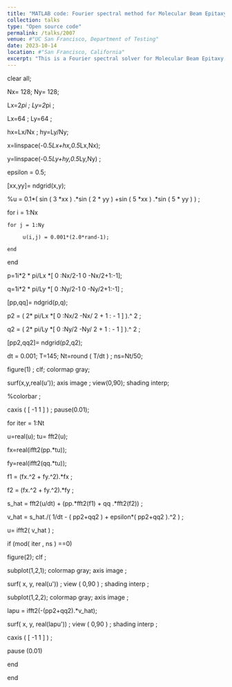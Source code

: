 ```yaml
---
title: "MATLAB code: Fourier spectral method for Molecular Beam Epitaxy (MBE) model"
collection: talks
type: "Open source code"
permalink: /talks/2007
venue: #"UC San Francisco, Department of Testing"
date: 2023-10-14
location: #"San Francisco, California"
excerpt: "This is a Fourier spectral solver for Molecular Beam Epitaxy (MBE) model. The MATLAB codes are pasted here. <br/><img src='/images/MBEE.png' width='420px'>"
---
```


clear all;

Nx= 128; Ny= 128; 

Lx=2*pi ; Ly=2*pi ; 

Lx=64 ; Ly=64 ; 

hx=Lx/Nx ; hy=Ly/Ny;

x=linspace(-0.5*Lx+hx,0.5*Lx,Nx);

y=linspace(-0.5*Ly+hy,0.5*Ly,Ny) ;

epsilon = 0.5;

[xx,yy]= ndgrid(x,y);

%u = 0.1*( sin ( 3 *xx ) .*sin ( 2 * yy ) +sin ( 5 *xx ) .*sin ( 5 * yy ) ) ;

for i = 1:Nx

    for j = 1:Ny

         u(i,j) = 0.001*(2.0*rand-1);

    end

end

p=1i*2 * pi/Lx *[ 0 :Nx/2-1 0 -Nx/2+1:-1];

q=1i*2 * pi/Ly *[ 0 :Ny/2-1 0 -Ny/2+1:-1] ; 

[pp,qq]= ndgrid(p,q);

p2 = ( 2* pi/Lx *[ 0 :Nx/2 -Nx/ 2 + 1 : - 1 ] ).^ 2 ;

q2 = ( 2* pi/Ly *[ 0 :Ny/2 -Ny/ 2 + 1 : - 1 ] ).^ 2 ; 

[pp2,qq2]= ndgrid(p2,q2);

dt = 0.001; T=145; Nt=round ( T/dt ) ; ns=Nt/50;

figure(1) ; clf; colormap gray;

surf(x,y,real(u')); axis image ; view(0,90); shading interp;

%colorbar ; 

caxis ( [ -1 1 ] ) ; pause(0.01);

for iter = 1:Nt

u=real(u); tu= fft2(u);

fx=real(ifft2(pp.*tu)); 

fy=real(ifft2(qq.*tu));

f1 = (fx.^2 + fy.^2).*fx ; 

f2 = (fx.^2 + fy.^2).*fy ;

s_hat = fft2(u/dt) + (pp.*fft2(f1) + qq .*fft2(f2)) ;

v_hat = s_hat./( 1/dt - ( pp2+qq2 ) + epsilon*( pp2+qq2 ).^2 ) ;

u= ifft2( v_hat ) ;

if (mod( iter , ns ) ==0)

figure(2); clf ;

subplot(1,2,1); colormap gray; axis image ; 

surf( x, y, real(u')) ; view ( 0,90 ) ; shading interp ;

subplot(1,2,2); colormap gray; axis image ; 

lapu = ifft2(-(pp2+qq2).*v_hat);

surf( x, y, real(lapu')) ; view ( 0,90 ) ; shading interp ;

caxis ( [ -1 1 ] ) ;

pause (0.01)

end

end
